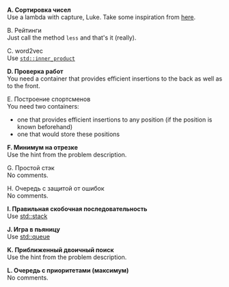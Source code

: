 **A. Сортировка чисел**  
Use a lambda with capture, Luke. Take some inspiration from [here](https://github.com/StrausMG/teaching/blob/master/2019_hse_cpp_seminars/06_lambda_pointer/lambda_capture.cpp).

B. Рейтинги  
Just call the method `less` and that's it (really).

C. word2vec  
Use [`std::inner_product`](https://en.cppreference.com/w/cpp/algorithm/inner_product)

**D. Проверка работ**  
You need a container that provides efficient insertions to the back as well as to the front.

E. Построение спортсменов  
You need two containers:
- one that provides efficient insertions to any position (if the position is known beforehand)
- one that would store these positions

**F. Минимум на отрезке**  
Use the hint from the problem description.

G. Простой стэк  
No comments.

H. Очередь с защитой от ошибок  
No comments.

**I. Правильная скобочная последовательность**  
Use [std::stack](https://en.cppreference.com/w/cpp/container/stack)

**J. Игра в пьяницу**  
Use [std::queue](https://en.cppreference.com/w/cpp/container/queue)

**K. Приближенный двоичный поиск**  
Use the hint from the problem description.

**L. Очередь с приоритетами (максимум)**  
No comments.
